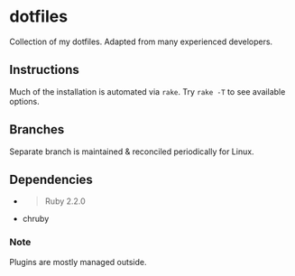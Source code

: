 # dotfiles

Collection of my dotfiles. Adapted from many experienced developers.

## Instructions

Much of the installation is automated via `rake`. Try `rake -T` to see available options.

## Branches

Separate branch is maintained & reconciled periodically for Linux.

## Dependencies

- > Ruby 2.2.0
- chruby

### Note

Plugins are mostly managed outside.
